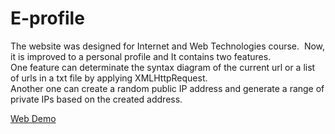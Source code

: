# E-profile

The website was designed for Internet and Web Technologies course.  Now, it is improved to a personal profile and It contains two features. <br>
One feature can determinate the syntax diagram of the current url or a list of urls in a txt file by applying XMLHttpRequest. <br> 
Another one can create a random public IP address and generate a range of private IPs based on the created address.<br>

[Web Demo](https://lxy878.github.io/Eprofile/index.html)
